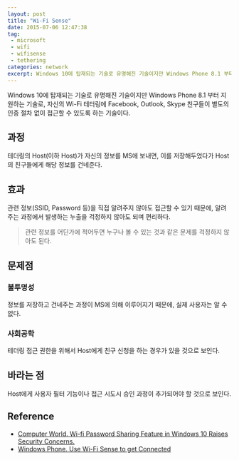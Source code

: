 ```yaml
---
layout: post
title: "Wi-Fi Sense"
date: 2015-07-06 12:47:38
tag:
 - microsoft
 - wifi
 - wifisense
 - tethering
categories: network
excerpt: Windows 10에 탑재되는 기술로 유명해진 기술이지만 Windows Phone 8.1 부터 지원하는 기술로, 자신의 Wi-Fi 테터링에 Facebook, Outlook, Skype 친구들이 별도의 인증 절차 없이 접근할 수 있도록 하는 기술이다.
---
```


Windows 10에 탑재되는 기술로 유명해진 기술이지만 Windows Phone 8.1 부터 지원하는 기술로, 자신의 Wi-Fi 테터링에 Facebook, Outlook, Skype 친구들이 별도의 인증 절차 없이 접근할 수 있도록 하는 기술이다.

## 과정 ##
테더링의 Host(이하 Host)가 자신의 정보를 MS에 보내면, 이를 저장해두었다가 Host의 친구들에게 해당 정보를 건네준다.

## 효과 ##
관련 정보(SSID, Password 등)을 직접 알려주지 않아도 접근할 수 있기 때문에, 알려주는 과정에서 발생하는 누출을 걱정하지 않아도 되며 편리하다.

> 관련 정보를 어딘가에 적어두면 누구나 볼 수 있는 것과 같은 문제를 걱정하지 않아도 된다.

## 문제점 ##
### 불투명성 ###
정보를 저장하고 건네주는 과정이 MS에 의해 이루어지기 때문에, 실제 사용자는 알 수 없다.

### 사회공학 ###
테더링 접근 권한을 위해서 Host에게 친구 신청을 하는 경우가 있을 것으로 보인다.

## 바라는 점 ##
Host에게 사용자 필터 기능이나 접근 시도시 승인 과정이 추가되어야 할 것으로 보인다.

## Reference ##

 - [Computer World. Wi-fi Password Sharing Feature in Windows 10 Raises Security Concerns.](www.computerworld.com/article/2943636/mobile-wireless/wifi-passwordsharing-feature-in-windows-10-raises-security-concerns.html
)
 - [Windows Phone. Use Wi-Fi Sense to get Connected](https://www.windowsphone.com/en-in/how-to/wp8/connectivity/use-wi-fi-sense-to-get-connected
)